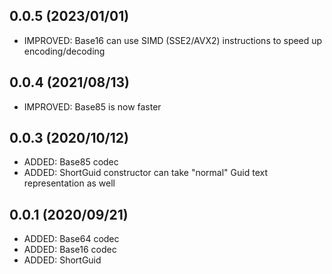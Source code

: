 ## 0.0.5 (2023/01/01)
* IMPROVED: Base16 can use SIMD (SSE2/AVX2) instructions to speed up encoding/decoding

## 0.0.4 (2021/08/13)
* IMPROVED: Base85 is now faster

## 0.0.3 (2020/10/12)
* ADDED: Base85 codec
* ADDED: ShortGuid constructor can take "normal" Guid text representation as well

## 0.0.1 (2020/09/21)
* ADDED: Base64 codec
* ADDED: Base16 codec
* ADDED: ShortGuid
